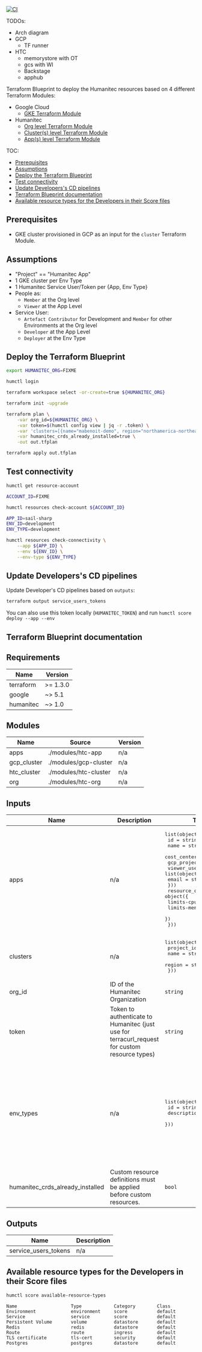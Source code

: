 [![CI](https://github.com/mathieu-benoit/humanitec-ref-arch/actions/workflows/ci.yaml/badge.svg)](https://github.com/mathieu-benoit/humanitec-ref-arch/actions/workflows/ci.yaml)

TODOs:
- Arch diagram
- GCP
  - TF runner
- HTC
  - memorystore with OT
  - gcs with WI
  - Backstage
  - apphub

Terraform Blueprint to deploy the Humanitec resources based on 4 different Terraform Modules:
- Google Cloud
  - [GKE Terraform Module](../modules/gcp-cluster/README.md)
- Humanitec
  - [Org level Terraform Module](../modules/htc-org/README.md)
  - [Cluster(s) level Terraform Module](../modules/htc-cluster/README.md)
  - [App(s) level Terraform Module](../modules/htc-app/README.md)

TOC:
- [Prerequisites](#prerequisites)
- [Assumptions](#assumptions)
- [Deploy the Terraform Blueprint](#deploy-the-terraform-blueprint)
- [Test connectivity](#test-connectivity)
- [Update Developers's CD pipelines](#update-developerss-cd-pipelines)
- [Terraform Blueprint documentation](#terraform-blueprint-documentation)
- [Available resource types for the Developers in their Score files](#available-resource-types-for-the-developers-in-their-score-files)

## Prerequisites

- GKE cluster provisioned in GCP as an input for the `cluster` Terraform Module.

## Assumptions

- "Project" == "Humanitec App"
- 1 GKE cluster per Env Type
- 1 Humanitec Service User/Token per {App, Env Type}
- People as:
  - `Member` at the Org level
  - `Viewer` at the App Level
- Service User:
  - `Artefact Contributor` for Development and `Member` for other Environments at the Org level
  - `Developer` at the App Level
  - `Deployer` at the Env Type

## Deploy the Terraform Blueprint

```bash
export HUMANITEC_ORG=FIXME

humctl login

terraform workspace select -or-create=true ${HUMANITEC_ORG}

terraform init -upgrade

terraform plan \
    -var org_id=${HUMANITEC_ORG} \
    -var token=$(humctl config view | jq -r .token) \
    -var 'clusters=[{name="mabenoit-demo", region="northamerica-northeast1", project_id="mabenoit-demo-458522"}]' \
    -var humanitec_crds_already_installed=true \
    -out out.tfplan

terraform apply out.tfplan
```

## Test connectivity

```bash
humctl get resource-account

ACCOUNT_ID=FIXME

humctl resources check-account ${ACCOUNT_ID}

APP_ID=sail-sharp
ENV_ID=development
ENV_TYPE=development

humctl resources check-connectivity \
    --app ${APP_ID} \
    --env ${ENV_ID} \
    --env-type ${ENV_TYPE}
```

## Update Developers's CD pipelines

Update Developer's CD pipelines based on `outputs`:
```bash
terraform output service_users_tokens
```

You can also use this token locally (`HUMANITEC_TOKEN`) and run `humctl score deploy --app --env`

## Terraform Blueprint documentation

<!-- BEGIN_TF_DOCS -->
## Requirements

| Name | Version |
|------|---------|
| terraform | >= 1.3.0 |
| google | ~> 5.1 |
| humanitec | ~> 1.0 |

## Modules

| Name | Source | Version |
|------|--------|---------|
| apps | ./modules/htc-app | n/a |
| gcp\_cluster | ./modules/gcp-cluster | n/a |
| htc\_cluster | ./modules/htc-cluster | n/a |
| org | ./modules/htc-org | n/a |

## Inputs

| Name | Description | Type | Default | Required |
|------|-------------|------|---------|:--------:|
| apps | n/a | <pre>list(object({<br/>    id             = string<br/>    name           = string<br/>    cost_center    = string<br/>    gcp_project_id = string<br/>    viewer_users = list(object({<br/>      email = string<br/>    }))<br/>    resource_quota = object({<br/>      limits-cpu    = string<br/>      limits-memory = string<br/>    })<br/>  }))</pre> | n/a | yes |
| clusters | n/a | <pre>list(object({<br/>    project_id = string<br/>    name       = string<br/>    region     = string<br/>  }))</pre> | n/a | yes |
| org\_id | ID of the Humanitec Organization | `string` | n/a | yes |
| token | Token to authenticate to Humanitec (just use for terracurl\_request for custom resource types) | `string` | n/a | yes |
| env\_types | n/a | <pre>list(object({<br/>    id          = string<br/>    description = string<br/>  }))</pre> | <pre>[<br/>  {<br/>    "description": "Development",<br/>    "id": "development"<br/>  },<br/>  {<br/>    "description": "Staging",<br/>    "id": "staging"<br/>  },<br/>  {<br/>    "description": "Production",<br/>    "id": "production"<br/>  }<br/>]</pre> | no |
| humanitec\_crds\_already\_installed | Custom resource definitions must be applied before custom resources. | `bool` | `false` | no |

## Outputs

| Name | Description |
|------|-------------|
| service\_users\_tokens | n/a |
<!-- END_TF_DOCS -->

## Available resource types for the Developers in their Score files

```bash
humctl score available-resource-types
```

```none
Name                    Type            Category        Class
Environment             environment     score           default
Service                 service         score           default
Persistent Volume       volume          datastore       default
Redis                   redis           datastore       default
Route                   route           ingress         default
TLS certificate         tls-cert        security        default
Postgres                postgres        datastore       default
```